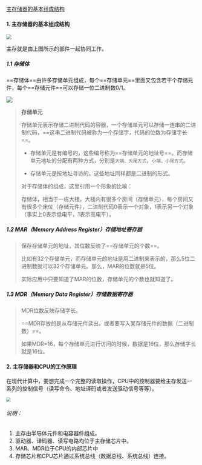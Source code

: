 [主存储器的基本组成结构](https://blog.csdn.net/weixin_41695995/article/details/105009429)

#### 1. 主存储器的基本组成结构

<img src="https://tva1.sinaimg.cn/large/008eGmZEgy1gp967fh8d2j30ol0k73z3.jpg" style="zoom:80%">

主存就是由上图所示的部件一起协同工作。

##### 1.1 存储体

==存储体==由许多存储单元组成，每个==存储单元==里面又包含若干个存储元件，每个==存储元件==可以存储一位二进制数0/1。

<img src="https://tva1.sinaimg.cn/large/008eGmZEgy1gp96gmmkfej30yq0u00ya.jpg" style="zoom:100%">

>**存储单元**
>
>存储单元表示存储二进制代码的容器，一个存储单元可以存储一连串的二进制代码，==这串二进制代码被称为一个存储字，代码的位数为存储字长==。
>
>- 存储单元是有编号的，这些编号称为==存储单元的地址号==。而存储单元地址的分配有两种方式，分别是`大端、大尾方式`，`小端、小尾方式`。
>
>- 存储单元是按地址寻访的，这些地址同样都是二进制的形式。
>
>对于存储体的组成，这里引用一个形象的比喻：
>
>存储体，相当于一栋大楼，大楼内有很多个房间（存储单元），每个房间又有很多个床位（存储元件），二进制代码0表示一个对象，1表示另一个对象（事实上0表示低电平，1表示高电平）。

##### 1.2 MAR（Memory Address Register）存储地址寄存器

>保存存储单元的地址，其位数反映了==存储单元的个数==。
>
>比如有32个存储单元，而存储单元的地址是用二进制来表示的，那么5位二进制数就可以32个存储单元。那么，MAR的位数就是5位。
>
>实际应用中只要知道了MAR的位数，存储单元的个数也就知道了。

##### 1.3 MDR（Memory Data Register）存储数据寄存器

>MDR位数反映存储字长。
>
>==MDR存放的是从存储元件读出，或者要写入某存储元件的数据（二进制数）==。
>
>如果MDR=16，每个存储单元进行访问的时候，数据是16位，那么存储字长就是16位。

#### 2. 主存储器和CPU的工作原理

在现代计算中，要想完成一个完整的读取操作，CPU中的控制器要给主存发送一系列的控制信号（读写命令、地址译码或者发送驱动信号等等）。

<img src="https://tva1.sinaimg.cn/large/008eGmZEgy1gp9qhblt38j30ou0evq39.jpg" style="zoom:70%">

###### 说明：

1. 主存由半导体元件和电容器件组成。
2. 驱动器、译码器、读写电路均位于主存储芯片中。
3. MAR、MDR位于CPU的内部芯片中
4. 存储芯片和CPU芯片通过系统总线（数据总线、系统总线）连接。

